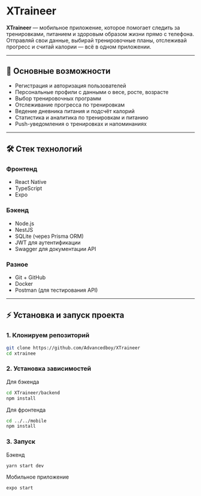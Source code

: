 # XTraineer

**XTraineer** — мобильное приложение, которое помогает следить за тренировками, питанием и здоровым образом жизни прямо с телефона.  
Отправляй свои данные, выбирай тренировочные планы, отслеживай прогресс и считай калории — всё в одном приложении.

---

## 🎯 Основные возможности

- Регистрация и авторизация пользователей
- Персональные профили с данными о весе, росте, возрасте
- Выбор тренировочных программ
- Отслеживание прогресса по тренировкам
- Ведение дневника питания и подсчёт калорий
- Статистика и аналитика по тренировкам и питанию
- Push-уведомления о тренировках и напоминаниях

---

## 🛠 Стек технологий

### Фронтенд

- React Native
- TypeScript
- Expo

### Бэкенд

- Node.js
- NestJS
- SQLite (через Prisma ORM)
- JWT для аутентификации
- Swagger для документации API

### Разное

- Git + GitHub
- Docker
- Postman (для тестирования API)

---

## ⚡ Установка и запуск проекта

### 1. Клонируем репозиторий

```bash
git clone https://github.com/Advancedboy/XTraineer
cd xtrainee
```

### 2. Установка зависимостей

Для бэкенда

```bash
cd XTraineer/backend
npm install
```

Для фронтенда

```bash
cd ../../mobile
npm install
```

### 3. Запуск

Бэкенд

```bash
yarn start dev
```

Мобильное приложение

```bash
expo start
```
